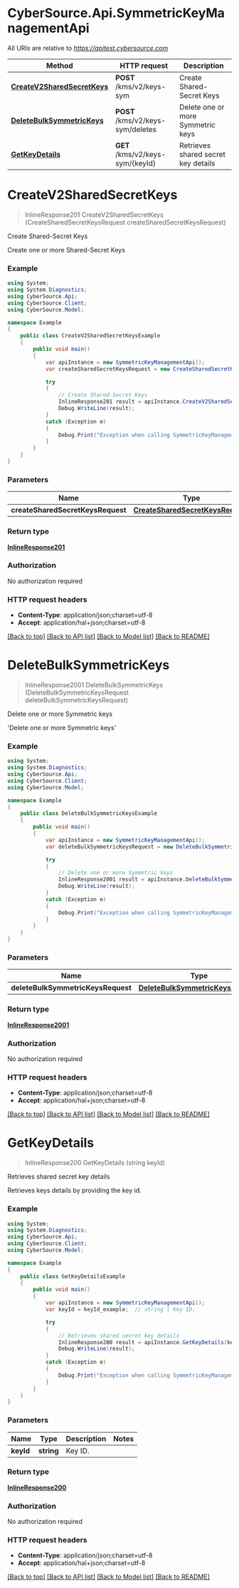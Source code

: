# CyberSource.Api.SymmetricKeyManagementApi

All URIs are relative to *https://apitest.cybersource.com*

Method | HTTP request | Description
------------- | ------------- | -------------
[**CreateV2SharedSecretKeys**](SymmetricKeyManagementApi.md#createv2sharedsecretkeys) | **POST** /kms/v2/keys-sym | Create Shared-Secret Keys
[**DeleteBulkSymmetricKeys**](SymmetricKeyManagementApi.md#deletebulksymmetrickeys) | **POST** /kms/v2/keys-sym/deletes | Delete one or more Symmetric keys
[**GetKeyDetails**](SymmetricKeyManagementApi.md#getkeydetails) | **GET** /kms/v2/keys-sym/{keyId} | Retrieves shared secret key details


<a name="createv2sharedsecretkeys"></a>
# **CreateV2SharedSecretKeys**
> InlineResponse201 CreateV2SharedSecretKeys (CreateSharedSecretKeysRequest createSharedSecretKeysRequest)

Create Shared-Secret Keys

Create one or more Shared-Secret Keys 

### Example
```csharp
using System;
using System.Diagnostics;
using CyberSource.Api;
using CyberSource.Client;
using CyberSource.Model;

namespace Example
{
    public class CreateV2SharedSecretKeysExample
    {
        public void main()
        {
            var apiInstance = new SymmetricKeyManagementApi();
            var createSharedSecretKeysRequest = new CreateSharedSecretKeysRequest(); // CreateSharedSecretKeysRequest | 

            try
            {
                // Create Shared-Secret Keys
                InlineResponse201 result = apiInstance.CreateV2SharedSecretKeys(createSharedSecretKeysRequest);
                Debug.WriteLine(result);
            }
            catch (Exception e)
            {
                Debug.Print("Exception when calling SymmetricKeyManagementApi.CreateV2SharedSecretKeys: " + e.Message );
            }
        }
    }
}
```

### Parameters

Name | Type | Description  | Notes
------------- | ------------- | ------------- | -------------
 **createSharedSecretKeysRequest** | [**CreateSharedSecretKeysRequest**](CreateSharedSecretKeysRequest.md)|  | 

### Return type

[**InlineResponse201**](InlineResponse201.md)

### Authorization

No authorization required

### HTTP request headers

 - **Content-Type**: application/json;charset=utf-8
 - **Accept**: application/hal+json;charset=utf-8

[[Back to top]](#) [[Back to API list]](../README.md#documentation-for-api-endpoints) [[Back to Model list]](../README.md#documentation-for-models) [[Back to README]](../README.md)

<a name="deletebulksymmetrickeys"></a>
# **DeleteBulkSymmetricKeys**
> InlineResponse2001 DeleteBulkSymmetricKeys (DeleteBulkSymmetricKeysRequest deleteBulkSymmetricKeysRequest)

Delete one or more Symmetric keys

'Delete one or more Symmetric keys' 

### Example
```csharp
using System;
using System.Diagnostics;
using CyberSource.Api;
using CyberSource.Client;
using CyberSource.Model;

namespace Example
{
    public class DeleteBulkSymmetricKeysExample
    {
        public void main()
        {
            var apiInstance = new SymmetricKeyManagementApi();
            var deleteBulkSymmetricKeysRequest = new DeleteBulkSymmetricKeysRequest(); // DeleteBulkSymmetricKeysRequest | 

            try
            {
                // Delete one or more Symmetric keys
                InlineResponse2001 result = apiInstance.DeleteBulkSymmetricKeys(deleteBulkSymmetricKeysRequest);
                Debug.WriteLine(result);
            }
            catch (Exception e)
            {
                Debug.Print("Exception when calling SymmetricKeyManagementApi.DeleteBulkSymmetricKeys: " + e.Message );
            }
        }
    }
}
```

### Parameters

Name | Type | Description  | Notes
------------- | ------------- | ------------- | -------------
 **deleteBulkSymmetricKeysRequest** | [**DeleteBulkSymmetricKeysRequest**](DeleteBulkSymmetricKeysRequest.md)|  | 

### Return type

[**InlineResponse2001**](InlineResponse2001.md)

### Authorization

No authorization required

### HTTP request headers

 - **Content-Type**: application/json;charset=utf-8
 - **Accept**: application/hal+json;charset=utf-8

[[Back to top]](#) [[Back to API list]](../README.md#documentation-for-api-endpoints) [[Back to Model list]](../README.md#documentation-for-models) [[Back to README]](../README.md)

<a name="getkeydetails"></a>
# **GetKeyDetails**
> InlineResponse200 GetKeyDetails (string keyId)

Retrieves shared secret key details

Retrieves keys details by providing the key id.

### Example
```csharp
using System;
using System.Diagnostics;
using CyberSource.Api;
using CyberSource.Client;
using CyberSource.Model;

namespace Example
{
    public class GetKeyDetailsExample
    {
        public void main()
        {
            var apiInstance = new SymmetricKeyManagementApi();
            var keyId = keyId_example;  // string | Key ID. 

            try
            {
                // Retrieves shared secret key details
                InlineResponse200 result = apiInstance.GetKeyDetails(keyId);
                Debug.WriteLine(result);
            }
            catch (Exception e)
            {
                Debug.Print("Exception when calling SymmetricKeyManagementApi.GetKeyDetails: " + e.Message );
            }
        }
    }
}
```

### Parameters

Name | Type | Description  | Notes
------------- | ------------- | ------------- | -------------
 **keyId** | **string**| Key ID.  | 

### Return type

[**InlineResponse200**](InlineResponse200.md)

### Authorization

No authorization required

### HTTP request headers

 - **Content-Type**: application/json;charset=utf-8
 - **Accept**: application/hal+json;charset=utf-8

[[Back to top]](#) [[Back to API list]](../README.md#documentation-for-api-endpoints) [[Back to Model list]](../README.md#documentation-for-models) [[Back to README]](../README.md)


